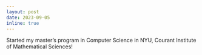 ```yaml
---
layout: post
date: 2023-09-05
inline: true
---
```


Started my master’s program in Computer Science in NYU, Courant Institute of Mathematical Sciences!
